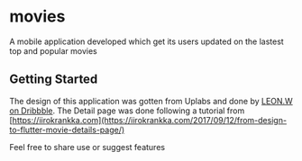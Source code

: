 # movies

A mobile application developed which get its users updated on the lastest top and popular movies

## Getting Started

The design of this application was gotten from Uplabs and done by [LEON.W on Dribbble](https://www.uplabs.com/posts/movie-interface).
The Detail page was done following a tutorial from [https://iirokrankka.com](https://iirokrankka.com/2017/09/12/from-design-to-flutter-movie-details-page/)

Feel free to share use or suggest features
